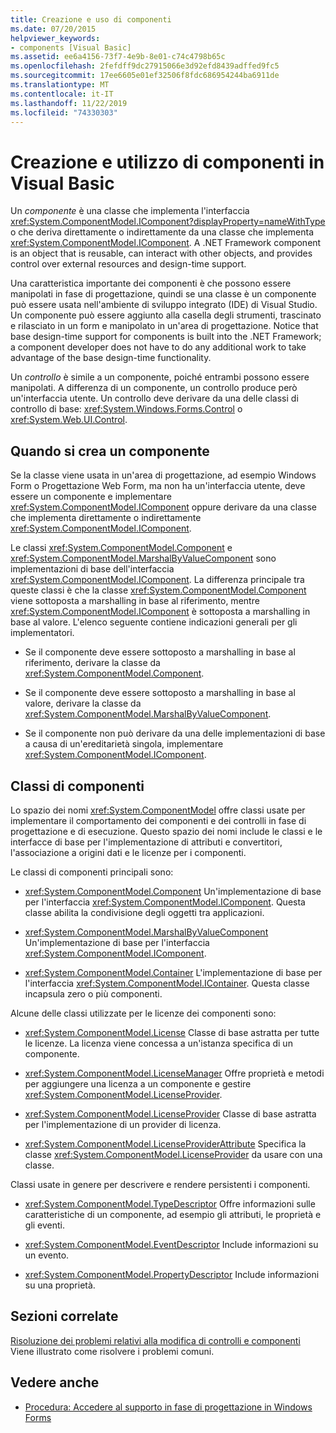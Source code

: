 ```yaml
---
title: Creazione e uso di componenti
ms.date: 07/20/2015
helpviewer_keywords:
- components [Visual Basic]
ms.assetid: ee6a4156-73f7-4e9b-8e01-c74c4798b65c
ms.openlocfilehash: 2fefdff9dc27915066e3d92efd8439adffed9fc5
ms.sourcegitcommit: 17ee6605e01ef32506f8fdc686954244ba6911de
ms.translationtype: MT
ms.contentlocale: it-IT
ms.lasthandoff: 11/22/2019
ms.locfileid: "74330303"
---
```

# <a name="creating-and-using-components-in-visual-basic"></a>Creazione e utilizzo di componenti in Visual Basic

Un *componente* è una classe che implementa l'interfaccia <xref:System.ComponentModel.IComponent?displayProperty=nameWithType> o che deriva direttamente o indirettamente da una classe che implementa <xref:System.ComponentModel.IComponent>. A .NET Framework component is an object that is reusable, can interact with other objects, and provides control over external resources and design-time support.  
  
 Una caratteristica importante dei componenti è che possono essere manipolati in fase di progettazione, quindi se una classe è un componente può essere usata nell'ambiente di sviluppo integrato (IDE) di Visual Studio. Un componente può essere aggiunto alla casella degli strumenti, trascinato e rilasciato in un form e manipolato in un'area di progettazione. Notice that base design-time support for components is built into the .NET Framework; a component developer does not have to do any additional work to take advantage of the base design-time functionality.  
  
 Un *controllo* è simile a un componente, poiché entrambi possono essere manipolati. A differenza di un componente, un controllo produce però un'interfaccia utente. Un controllo deve derivare da una delle classi di controllo di base: <xref:System.Windows.Forms.Control> o <xref:System.Web.UI.Control>.  
  
## <a name="when-to-create-a-component"></a>Quando si crea un componente  

 Se la classe viene usata in un'area di progettazione, ad esempio Windows Form o Progettazione Web Form, ma non ha un'interfaccia utente, deve essere un componente e implementare <xref:System.ComponentModel.IComponent> oppure derivare da una classe che implementa direttamente o indirettamente <xref:System.ComponentModel.IComponent>.  
  
 Le classi <xref:System.ComponentModel.Component> e <xref:System.ComponentModel.MarshalByValueComponent> sono implementazioni di base dell'interfaccia <xref:System.ComponentModel.IComponent>. La differenza principale tra queste classi è che la classe <xref:System.ComponentModel.Component> viene sottoposta a marshalling in base al riferimento, mentre <xref:System.ComponentModel.IComponent> è sottoposta a marshalling in base al valore. L'elenco seguente contiene indicazioni generali per gli implementatori.  
  
- Se il componente deve essere sottoposto a marshalling in base al riferimento, derivare la classe da <xref:System.ComponentModel.Component>.  
  
- Se il componente deve essere sottoposto a marshalling in base al valore, derivare la classe da <xref:System.ComponentModel.MarshalByValueComponent>.  
  
- Se il componente non può derivare da una delle implementazioni di base a causa di un'ereditarietà singola, implementare <xref:System.ComponentModel.IComponent>.  
  
## <a name="component-classes"></a>Classi di componenti  

 Lo spazio dei nomi <xref:System.ComponentModel> offre classi usate per implementare il comportamento dei componenti e dei controlli in fase di progettazione e di esecuzione. Questo spazio dei nomi include le classi e le interfacce di base per l'implementazione di attributi e convertitori, l'associazione a origini dati e le licenze per i componenti.  
  
 Le classi di componenti principali sono:  
  
- <xref:System.ComponentModel.Component> Un'implementazione di base per l'interfaccia <xref:System.ComponentModel.IComponent>. Questa classe abilita la condivisione degli oggetti tra applicazioni.  
  
- <xref:System.ComponentModel.MarshalByValueComponent> Un'implementazione di base per l'interfaccia <xref:System.ComponentModel.IComponent>.  
  
- <xref:System.ComponentModel.Container> L'implementazione di base per l'interfaccia <xref:System.ComponentModel.IContainer>. Questa classe incapsula zero o più componenti.  
  
 Alcune delle classi utilizzate per le licenze dei componenti sono:  
  
- <xref:System.ComponentModel.License> Classe di base astratta per tutte le licenze. La licenza viene concessa a un'istanza specifica di un componente.  
  
- <xref:System.ComponentModel.LicenseManager> Offre proprietà e metodi per aggiungere una licenza a un componente e gestire <xref:System.ComponentModel.LicenseProvider>.  
  
- <xref:System.ComponentModel.LicenseProvider> Classe di base astratta per l'implementazione di un provider di licenza.  
  
- <xref:System.ComponentModel.LicenseProviderAttribute> Specifica la classe <xref:System.ComponentModel.LicenseProvider> da usare con una classe.  
  
 Classi usate in genere per descrivere e rendere persistenti i componenti.  
  
- <xref:System.ComponentModel.TypeDescriptor> Offre informazioni sulle caratteristiche di un componente, ad esempio gli attributi, le proprietà e gli eventi.  
  
- <xref:System.ComponentModel.EventDescriptor> Include informazioni su un evento.  
  
- <xref:System.ComponentModel.PropertyDescriptor> Include informazioni su una proprietà.  
  
## <a name="related-sections"></a>Sezioni correlate  

 [Risoluzione dei problemi relativi alla modifica di controlli e componenti](../../framework/winforms/controls/troubleshooting-control-and-component-authoring.md)  
 Viene illustrato come risolvere i problemi comuni.  
  
## <a name="see-also"></a>Vedere anche

- [Procedura: Accedere al supporto in fase di progettazione in Windows Forms](../../framework/winforms/controls/developing-windows-forms-controls-at-design-time.md)
